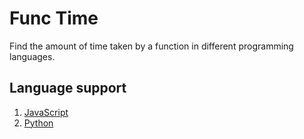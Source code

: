 # Func Time

Find the amount of time taken by a function in different programming languages.

## Language support
1. [JavaScript](/javascript/time.js)
2. [Python](/python/time.py)